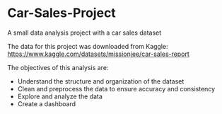 # Car-Sales-Project
A small data analysis project with a car sales dataset

The data for this project was downloaded from Kaggle: 
https://www.kaggle.com/datasets/missionjee/car-sales-report

The objectives of this analysis are:
- Understand the structure and organization of the dataset
- Clean and preprocess the data to ensure accuracy and consistency
- Explore and analyze the data
- Create a dashboard
